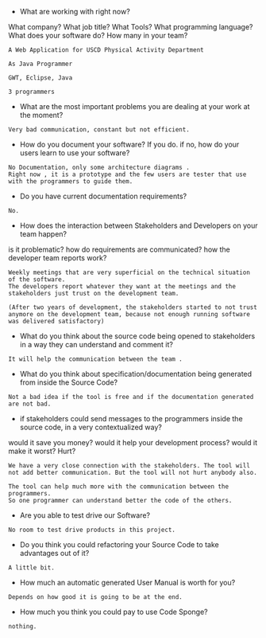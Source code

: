 - What are working with right now?

What company? What job title? What Tools? What programming language? What does your software do? How many in your team?

```
A Web Application for USCD Physical Activity Department

As Java Programmer

GWT, Eclipse, Java

3 programmers
```


- What are the most important problems you are dealing at your work at the moment?

```
Very bad communication, constant but not efficient. 
```


- How do you document your software? If you do. if no, how do your users learn to use your software?

```
No Documentation, only some architecture diagrams . 
Right now , it is a prototype and the few users are tester that use with the programmers to guide them.
```


- Do you have current documentation requirements?

```
No.
```


- How does the interaction between Stakeholders and Developers on your team happen?

is it problematic? how do requirements are communicated? how the developer team reports work?

```
Weekly meetings that are very superficial on the technical situation of the software.
The developers report whatever they want at the meetings and the stakeholders just trust on the development team.

(After two years of development, the stakeholders started to not trust anymore on the development team, because not enough running software was delivered satisfactory)
```


- What do you think about the source code being opened to stakeholders in a way they can understand and comment it?

```
It will help the communication between the team .
```

- What do you think about specification/documentation being generated from inside the Source Code?

```
Not a bad idea if the tool is free and if the documentation generated are not bad.
```


- if stakeholders could send messages to the programmers inside the source code, in a very contextualized way?

would it save you money? would it help your development process? would it make it worst? Hurt?

```
We have a very close connection with the stakeholders. The tool will not add better communication. But the tool will not hurt anybody also.

The tool can help much more with the communication between the programmers.
So one programmer can understand better the code of the others.
```


- Are you able to test drive our Software?

```
No room to test drive products in this project.
```

- Do you think you could refactoring your Source Code to take advantages out of it?

```
A little bit.
```

- How much an automatic generated User Manual is worth for you?

```
Depends on how good it is going to be at the end.
```


- How much you think you could pay to use Code Sponge?
```
nothing. 
```